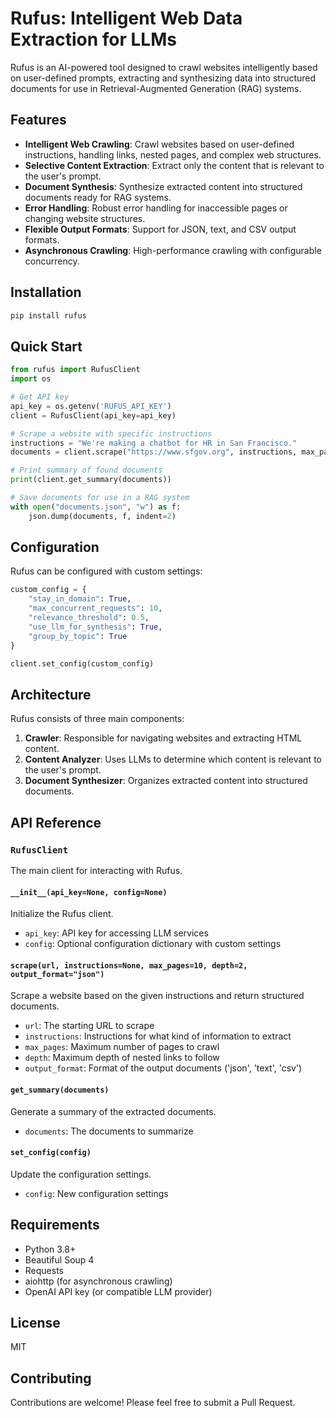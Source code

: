 # Rufus: Intelligent Web Data Extraction for LLMs

Rufus is an AI-powered tool designed to crawl websites intelligently based on user-defined prompts, extracting and synthesizing data into structured documents for use in Retrieval-Augmented Generation (RAG) systems.

## Features

- **Intelligent Web Crawling**: Crawl websites based on user-defined instructions, handling links, nested pages, and complex web structures.
- **Selective Content Extraction**: Extract only the content that is relevant to the user's prompt.
- **Document Synthesis**: Synthesize extracted content into structured documents ready for RAG systems.
- **Error Handling**: Robust error handling for inaccessible pages or changing website structures.
- **Flexible Output Formats**: Support for JSON, text, and CSV output formats.
- **Asynchronous Crawling**: High-performance crawling with configurable concurrency.

## Installation

```bash
pip install rufus
```

## Quick Start

```python
from rufus import RufusClient
import os

# Get API key
api_key = os.getenv('RUFUS_API_KEY')
client = RufusClient(api_key=api_key)

# Scrape a website with specific instructions
instructions = "We're making a chatbot for HR in San Francisco."
documents = client.scrape("https://www.sfgov.org", instructions, max_pages=10, depth=2)

# Print summary of found documents
print(client.get_summary(documents))

# Save documents for use in a RAG system
with open("documents.json", "w") as f:
    json.dump(documents, f, indent=2)
```

## Configuration

Rufus can be configured with custom settings:

```python
custom_config = {
    "stay_in_domain": True,
    "max_concurrent_requests": 10,
    "relevance_threshold": 0.5,
    "use_llm_for_synthesis": True,
    "group_by_topic": True
}

client.set_config(custom_config)
```

## Architecture

Rufus consists of three main components:

1. **Crawler**: Responsible for navigating websites and extracting HTML content.
2. **Content Analyzer**: Uses LLMs to determine which content is relevant to the user's prompt.
3. **Document Synthesizer**: Organizes extracted content into structured documents.

## API Reference

### `RufusClient`

The main client for interacting with Rufus.

#### `__init__(api_key=None, config=None)`

Initialize the Rufus client.

- `api_key`: API key for accessing LLM services
- `config`: Optional configuration dictionary with custom settings

#### `scrape(url, instructions=None, max_pages=10, depth=2, output_format="json")`

Scrape a website based on the given instructions and return structured documents.

- `url`: The starting URL to scrape
- `instructions`: Instructions for what kind of information to extract
- `max_pages`: Maximum number of pages to crawl
- `depth`: Maximum depth of nested links to follow
- `output_format`: Format of the output documents ('json', 'text', 'csv')

#### `get_summary(documents)`

Generate a summary of the extracted documents.

- `documents`: The documents to summarize

#### `set_config(config)`

Update the configuration settings.

- `config`: New configuration settings

## Requirements

- Python 3.8+
- Beautiful Soup 4
- Requests
- aiohttp (for asynchronous crawling)
- OpenAI API key (or compatible LLM provider)

## License

MIT

## Contributing

Contributions are welcome! Please feel free to submit a Pull Request.